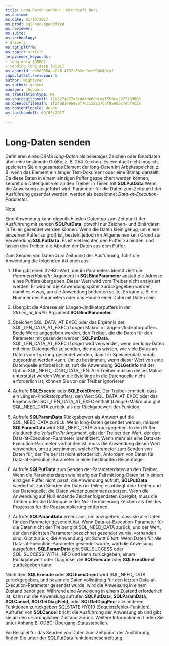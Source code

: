 ```yaml
---
title: Long-Daten senden | Microsoft Docs
ms.custom: 
ms.date: 01/19/2017
ms.prod: sql-non-specified
ms.reviewer: 
ms.suite: 
ms.technology:
- drivers
ms.tgt_pltfrm: 
ms.topic: article
helpviewer_keywords:
- long data [ODBC]
- sending long data [ODBC]
ms.assetid: ea989084-a8e6-4737-892e-9ec99dd49caf
caps.latest.revision: 5
author: MightyPen
ms.author: genemi
manager: jhubbard
ms.translationtype: MT
ms.sourcegitcommit: f7e6274d77a9cdd4de6cbcaef559ca99f77b3608
ms.openlocfilehash: 1f2fad149692bf76c118837daf05e0b77ebf4c38
ms.contentlocale: de-de
ms.lasthandoff: 09/09/2017

---
```

# <a name="sending-long-data"></a>Long-Daten senden
Definieren eines DBMS *long-Daten* als beliebiges Zeichen oder Binärdaten über eine bestimmte Größe, z. B. 254 Zeichen. Es eventuell nicht möglich, speichern Sie ein gesamtes Element der long-Daten im Arbeitsspeicher, z. B. wenn das Element ein langer Text-Dokument oder eine Bitmap darstellt. Da diese Daten in einem einzigen Puffer gespeichert werden können, sendet die Datenquelle er an den Treiber in Teilen mit **SQLPutData** Wenn die Anweisung ausgeführt wird. Parameter für die Daten zum Zeitpunkt der Ausführung gesendet werden, werden als bezeichnet *Data-at-Execution-Parameter*.  
  
> [!NOTE]  
>  Eine Anwendung kann eigentlich jeden Datentyp zum Zeitpunkt der Ausführung mit senden **SQLPutData**, obwohl nur Zeichen- und Binärdaten in Teilen gesendet werden können. Wenn die Daten klein genug, um einen einzelnen Puffer zu groß ist, besteht jedoch im Allgemeinen kein Grund zur Verwendung **SQLPutData**. Es ist viel leichter, den Puffer zu binden, und lassen den Treiber, die Abrufen der Daten aus dem Puffer.  
  
 Zum Senden von Daten zum Zeitpunkt der Ausführung, führt die Anwendung die folgenden Aktionen aus:  
  
1.  Übergibt einen 32-Bit-Wert, der im Parameters identifiziert die *ParameterValuePtr* Argument in **SQLBindParameter** anstatt die Adresse eines Puffers übergeben. Dieser Wert wird vom Treiber nicht analysiert werden. Er wird an die Anwendung später zurückgegeben werden, damit es etwas, um die Anwendung bedeuten sollte. Es kann z. B. die Nummer des Parameters oder das Handle einer Datei mit Daten sein.  
  
2.  Übergibt die Adresse ein Längen-/Indikatorpuffers in der *StrLen_or_IndPtr* Argument **SQLBindParameter**.  
  
3.  Speichert SQL_DATA_AT_EXEC oder das Ergebnis der SQL_LEN_DATA_AT_EXEC (*Länge*) Makro in Längen-/Indikatorpuffers. Beide Werte angegeben werden, den Treiber, die die Daten für den Parameter mit gesendet werden, **SQLPutData**. SQL_LEN_DATA_AT_EXEC (*Länge*) wird verwendet, wenn der long-Daten mit einer Datenquelle zu senden, die muss wissen, wie viele Bytes an Daten vom Typ long gesendet werden, damit er Speicherplatz vorab zugeordnet werden kann. Um zu bestimmen, wenn dieser Wert von eine Datenquelle erforderlich ist, ruft die Anwendung **SQLGetInfo** mit der Option SQL_NEED_LONG_DATA_LEN. Alle Treiber müssen dieses Makro unterstützt werden Wenn die Bytelänge in die Datenquelle nicht erforderlich ist, können Sie von der Treiber ignorieren.  
  
4.  Aufrufe **SQLExecute** oder **SQLExecDirect**. Der Treiber ermittelt, dass ein Längen-/Indikatorpuffers, den Wert SQL_DATA_AT_EXEC oder das Ergebnis der SQL_LEN_DATA_AT_EXEC enthält (*Länge*)-Makro und gibt SQL_NEED_DATA zurück, als der Rückgabewert der Funktion.  
  
5.  Aufrufe **SQLParamData** Rückgabewert als Antwort auf die SQL_NEED_DATA zurück. Wenn long-Daten gesendet werden, müssen **SQLParamData** wird SQL_NEED_DATA zurückgegeben. In den Puffer, die durch die *ValuePtrPtr* Argument, gibt der Treiber den Wert, der den Data-at-Execution-Parameter identifiziert. Wenn mehr als eine Data-at-Execution-Parameter vorhanden ist, muss die Anwendung diesen Wert verwenden, um zu bestimmen, welche Parameter zum Senden von Daten für; der Treiber ist nicht erforderlich, Anfordern von Daten für Data-at-Execution-Parameter in einer bestimmten Reihenfolge.  
  
6.  Aufrufe **SQLPutData** zum Senden der Parameterdaten an den Treiber. Wenn die Parameterdaten wie häufig der Fall mit long-Daten ist in einem einzigen Puffer nicht passt, die Anwendung aufruft, **SQLPutData** wiederholt zum Senden der Daten in Teilen; es obliegt dem Treiber und der Datenquelle, die Daten wieder zusammenzusetzen. Wenn die Anwendung auf Null endende Zeichenfolgendaten übergibt, muss die Treiber oder die Datenquelle der Null-Terminierung Zeichen als Teil des Prozesses für die Reassemblierung entfernen.  
  
7.  Aufrufe **SQLParamData** erneut aus, um anzugeben, dass sie alle Daten für den Parameter gesendet hat. Wenn Data-at-Execution-Parameter für die Daten nicht der Treiber gibt SQL_NEED_DATA zurück, und der Wert, der den nächsten Parameter bezeichnet gesendet wurde, vorhanden sind; Gibt zurück, die Anwendung mit Schritt 6 fort. Wenn Daten für alle Data-at-Execution-Parameter gesendet wurde, wird die Anweisung ausgeführt. **SQLParamData** gibt SQL_SUCCESS oder SQL_SUCCESS_WITH_INFO und kann zurückgeben, einem Rückgabewert oder Diagnose, die **SQLExecute** oder **SQLExecDirect** zurückgeben kann.  
  
 Nach dem **SQLExecute** oder **SQLExecDirect** wird SQL_NEED_DATA zurückgegeben, und bevor die Daten vollständig für den letzten Data-at-Execution-Parameter gesendet wurde, wird die Anweisung in einem Zustand benötigen. Während eine Anweisung in einem Zustand erforderlich ist, kann nur die Anwendung aufrufen **SQLPutData**, **SQLParamData**, **SQLCancel**, **SQLGetDiagField**, oder **SQLGetDiagRec**; alle anderen Funktionen zurückgeben SQLSTATE HY010 (Sequenzfehler-Funktion). Aufrufen von **SQLCancel** bricht die Ausführung der Anweisung ab und gibt sie an den ursprünglichen Zustand zurück. Weitere Informationen finden Sie unter [Anhang B: ODBC-Übergang-Statustabellen](../../../odbc/reference/appendixes/appendix-b-odbc-state-transition-tables.md).  
  
 Ein Beispiel für das Senden von Daten zum Zeitpunkt der Ausführung, finden Sie unter der [SQLPutData](../../../odbc/reference/syntax/sqlputdata-function.md) funktionsbeschreibung.
